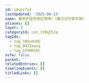 ```yaml
---
id: i8spr7u2
lastUpdated: '2025-06-13'
name: 重修护国寺感应塔碑/《番汉合时掌中珠》
aliases: []
layer: 3
categoryId: cat_1YBqIhJq
tagIds:
  - tag_VAOxUoOE
  - tag_DHJ3xwsq
  - tag_bfXWRiBt
nsfw: false
parent: ''
relatedEntries: []
timelineEvents: []
titledLinks: []
---
```


